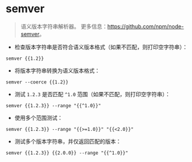 # semver

> 语义版本字符串解析器。
> 更多信息：<https://github.com/npm/node-semver>。

- 检查版本字符串是否符合语义版本格式（如果不匹配，则打印空字符串）：

`semver {{1.2}}`

- 将版本字符串转换为语义版本格式：

`semver --coerce {{1.2}}`

- 测试 `1.2.3` 是否匹配 `^1.0` 范围（如果不匹配，则打印空字符串）：

`semver {{1.2.3}} --range "{{^1.0}}"`

- 使用多个范围测试：

`semver {{1.2.3}} --range "{{>=1.0}}" "{{<2.0}}"`

- 测试多个版本字符串，并仅返回匹配的版本：

`semver {{1.2.3}} {{2.0.0}} --range "{{^1.0}}"`